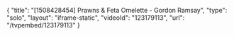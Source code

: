 {
    "title": "[1508428454] Prawns & Feta Omelette - Gordon Ramsay",
    "type": "solo",
    "layout": "iframe-static",
    "videoId": "123179113",
    "url": "\/tvpembed\/123179113"
}